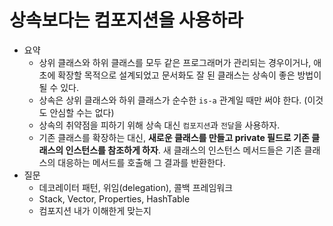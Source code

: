# 상속보다는 컴포지션을 사용하라

- 요약
  - 상위 클래스와 하위 클래스를 모두 같은 프로그래머가 관리되는 경우이거나, 애초에 확장할 목적으로 설계되었고 문서화도 잘 된 클래스는 상속이 좋은 방법이 될 수 있다.
  - 상속은 상위 클래스와 하위 클래스가 순수한 `is-a` 관계일 때만 써야 한다. (이것도 안심할 수는 없다)
  - 상속의 취약점을 피하기 위해 상속 대신 `컴포지션`과 `전달`을 사용하자.
  - 기존 클래스를 확장하는 대신, **새로운 클래스를 만들고 private 필드로 기존 클래스의 인스턴스를 참조하게 하자**. 새 클래스의 인스턴스 메서드들은 기존 클래스의 대응하는 메서드를 호출해 그 결과를 반환한다.
- 질문
  - 데코레이터 패턴, 위임(delegation), 콜백 프레임워크
  - Stack, Vector, Properties, HashTable
  - 컴포지션 내가 이해한게 맞는지